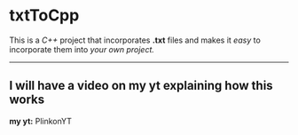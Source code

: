 # txtToCpp
This is a *C++* project that incorporates **.txt** files and makes it *easy* to incorporate them into *your own project.*

___

## I will have a video on my yt explaining how this works

**my yt:** PlinkonYT